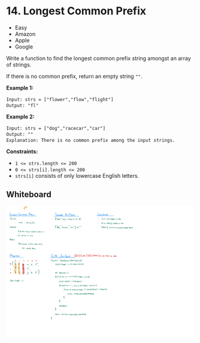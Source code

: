 # 14. Longest Common Prefix
- Easy
- Amazon
- Apple
- Google

Write a function to find the longest common prefix string amongst an array of
strings.

If there is no common prefix, return an empty string `""`.

**Example 1:**
```
Input: strs = ["flower","flow","flight"]
Output: "fl"
```

**Example 2:**
```
Input: strs = ["dog","racecar","car"]
Output: ""
Explanation: There is no common prefix among the input strings.
```

**Constraints:**
- `1 <= strs.length <= 200`
- `0 <= strs[i].length <= 200`
- `strs[i]` consists of only lowercase English letters.

## Whiteboard
![Whiteboard Image][whiteboard-image]

<!-- Refs -->
[whiteboard-image]: whiteboard.jpg
